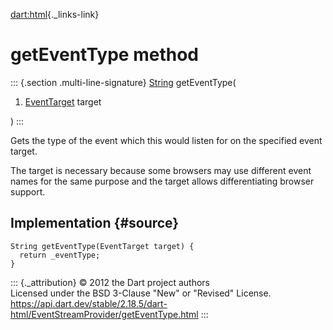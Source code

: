 [dart:html](../../dart-html/dart-html-library){._links-link}

getEventType method
===================

::: {.section .multi-line-signature}
[String](../../dart-core/string-class) getEventType(

1.  [EventTarget](../eventtarget-class) target

)
:::

Gets the type of the event which this would listen for on the specified
event target.

The target is necessary because some browsers may use different event
names for the same purpose and the target allows differentiating browser
support.

Implementation {#source}
--------------

``` {.language-dart data-language="dart"}
String getEventType(EventTarget target) {
  return _eventType;
}
```

::: {._attribution}
© 2012 the Dart project authors\
Licensed under the BSD 3-Clause \"New\" or \"Revised\" License.\
<https://api.dart.dev/stable/2.18.5/dart-html/EventStreamProvider/getEventType.html>
:::
